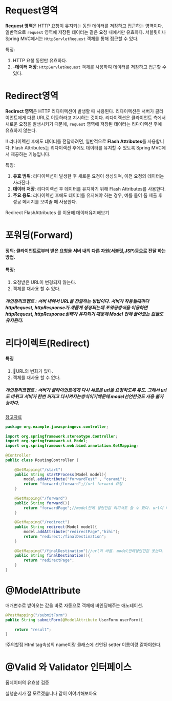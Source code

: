 # Request영역

**Request 영역**은 HTTP 요청이 유지되는 동안 데이터를 저장하고 접근하는 영역이다. 일반적으로 `request` 영역에 저장된 데이터는 같은 요청 내에서만 유효하다. 서블릿이나 Spring MVC에서는 `HttpServletRequest` 객체를 통해 접근할 수 있다.

특징:
1. HTTP 요청 동안만 유효하다.
2. -**데이터 저장**: `HttpServletRequest` 객체를 사용하여 데이터를 저장하고 접근할 수 있다.


# Redirect영역

**Redirect 영역**은 HTTP 리다이렉션이 발생할 때 사용된다. 리다이렉션은 서버가 클라이언트에게 다른 URL로 이동하라고 지시하는 것이다. 리다이렉션은 클라이언트 측에서 새로운 요청을 발생시키기 때문에, `request` 영역에 저장된 데이터는 리다이렉션 후에 유효하지 않는다.

!! 리다이렉션 후에도 데이터를 전달하려면, 일반적으로 **Flash Attributes**를 사용합니다. Flash Attributes는 리다이렉션 후에도 데이터를 유지할 수 있도록 Spring MVC에서 제공하는 기능입니다.

특징:
 1. **유효 범위**: 리다이렉션이 발생한 후 새로운 요청이 생성되며, 이전 요청의 데이터는 사라진다.
 2. **데이터 저장**: 리다이렉션 후 데이터를 유지하기 위해 Flash Attributes를 사용한다.
 3. **주요 용도**: 리다이렉션 후에도 데이터를 유지해야 하는 경우, 예를 들어 폼 제출 후 성공 메시지를 보여줄 때 사용한다.


Redirect FlashAttributes 를 이용해 데이터유지해보기



#   포워딩(Forward)
#### 정의: 클라이언트로부터 받은 요청을 서버 내의 다른 자원(서블릿,JSP)등으로 전달 하는방법. 

#### 특징:  
1. 요청받은 URL이 변경되지 않는다. 
2. 객체를 재사용 할 수 있다.

##### 개인정리코멘트 : 서버 내에서 URL을 전달하는 방법이다. 서버가 작동될때마다 httpRequest, httpResponse가 새롭게 생성되는데 포워딩방식을 이용하면 httpRequest, httpResponse상태가 유지되기 때문에 Model 안에 들어있는 값들도 유지된다.



# 리다이렉트(Redirect)

#### 특징
1. URL의 변화가 있다. 
2. 객체를 재사용 할 수 없다.

##### 개인정리코멘트 : 서버가 클라이언트에게 다시 새로운 url을 요청하도록 유도. 그래서 url도 바뀌고 서버가 한번 꺼지고 다시켜지는방식이기때문에 model선언한것도 사용 불가능하다.

[참고자료](https://doublesprogramming.tistory.com/63)

```java
package org.example.javaspringmvc.controller;  
  
import org.springframework.stereotype.Controller;  
import org.springframework.ui.Model;  
import org.springframework.web.bind.annotation.GetMapping;  
  
@Controller  
public class RoutingController {  
  
    @GetMapping("/start")  
    public String startProcess(Model model){  
        model.addAttribute("forwardTest" , "carami");  
        return "forward:/forward";//url forward 요청  
    }  
  
    @GetMapping("/forward")  
    public String forward(){  
        return "forwardPage";//model안에 넣었던값 여기서도 쓸 수 있다. url이 바뀌지않음  
    }  
  
    @GetMapping("/redirect")  
    public String redirect(Model model){  
        model.addAttribute("redirectPage","hihi");  
        return "redirect:/finalDestination";  
    }  
  
    @GetMapping("/finalDestination")//url이 바뀜. model안에넣었던값 못쓴다.  
    public String finalDestination(){  
        return "redirectPage";  
    }  
}
```


# @ModelAttribute 

매개변수로 받아오는 값을 바로 자동으로 객체에 바인딩해주는 애노테이션.

```java
@PostMapping("/submitForm")  
public String submitForm(@ModelAttribute UserForm userForm){  
	
    return "result";  
}
```

!주의할점 Html tag속성의 name이랑 클래스에 선언된 setter 이름이랑 같아야한다.

# @Valid 와 Validator 인터페이스 

 폼데이터의 유효성 검증

실행순서가 잘 모르겠습니다 같이 이야기해보아요
